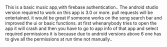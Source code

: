 This is a basic music app,with firebase authentication.. The android studio version required to work on this app is 3.0 or more. pull requests will be entertained. it would be great if someone works on the song search bar and improved the ui or basic functions. at first whenanybody tries to open the app it will crash and then you have to go to app info of that app and select required permissions it is because due to android versions above 6 one has to give all the permissions at run time not manually..
